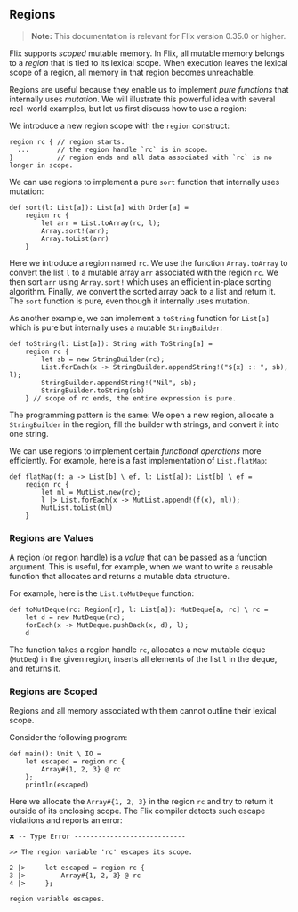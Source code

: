 ## Regions

> **Note:** This documentation is relevant for Flix version 0.35.0 or higher.

Flix supports _scoped_ mutable memory. In Flix, all mutable memory belongs to a
_region_ that is tied to its lexical scope. When execution leaves the lexical
scope of a region, all memory in that region becomes unreachable. 

Regions are useful because they enable us to implement _pure functions_ that
internally uses _mutation_. We will illustrate this powerful idea with several
real-world examples, but let us first discuss how to use a region:

We introduce a new region scope with the `region` construct:

```flix
region rc { // region starts.
  ...       // the region handle `rc` is in scope.
}           // region ends and all data associated with `rc` is no longer in scope.
```

We can use regions to implement a pure `sort` function that internally uses mutation:

```flix
def sort(l: List[a]): List[a] with Order[a] =
    region rc {
        let arr = List.toArray(rc, l);
        Array.sort!(arr);
        Array.toList(arr)
    }
```

Here we introduce a region named `rc`. We use the function `Array.toArray` to
convert the list `l` to a mutable array `arr` associated with the region `rc`.
We then sort `arr` using `Array.sort!` which uses an efficient in-place sorting
algorithm. Finally, we convert the sorted array back to a list and return it.
The `sort` function is pure, even though it internally uses mutation.

As another example, we can implement a `toString` function for `List[a]` which
is pure but internally uses a mutable `StringBuilder`:

```flix
def toString(l: List[a]): String with ToString[a] =
    region rc {
        let sb = new StringBuilder(rc);
        List.forEach(x -> StringBuilder.appendString!("${x} :: ", sb), l);
        StringBuilder.appendString!("Nil", sb);
        StringBuilder.toString(sb)
    } // scope of rc ends, the entire expression is pure.
```

The programming pattern is the same: We open a new region, allocate a
`StringBuilder` in the region, fill the builder with strings, and convert it
into one string.

We can use regions to implement certain _functional operations_ more
efficiently. For example, here is a fast implementation of `List.flatMap`:

```flix
def flatMap(f: a -> List[b] \ ef, l: List[a]): List[b] \ ef =
    region rc {
        let ml = MutList.new(rc);
        l |> List.forEach(x -> MutList.append!(f(x), ml));
        MutList.toList(ml)
    }
```

### Regions are Values

A region (or region handle) is a _value_ that can be passed as a function
argument. This is useful, for example, when we want to write a reusable function
that allocates and returns a mutable data structure.

For example, here is the `List.toMutDeque` function:

```flix
def toMutDeque(rc: Region[r], l: List[a]): MutDeque[a, rc] \ rc =
    let d = new MutDeque(rc);
    forEach(x -> MutDeque.pushBack(x, d), l);
    d
```

The function takes a region handle `rc`, allocates a new mutable deque
(`MutDeq`) in the given region, inserts all elements of the list `l` in the
deque, and returns it. 

### Regions are Scoped

Regions and all memory associated with them cannot outline their lexical scope. 

Consider the following program:

```flix
def main(): Unit \ IO = 
    let escaped = region rc {
        Array#{1, 2, 3} @ rc
    };
    println(escaped)
```

Here we allocate the `Array#{1, 2, 3}` in the region `rc` and try to return it
outside of its enclosing scope. The Flix compiler detects such escape violations
and reports an error:

```
❌ -- Type Error ----------------------------

>> The region variable 'rc' escapes its scope.

2 |>     let escaped = region rc {
3 |>         Array#{1, 2, 3} @ rc
4 |>     };

region variable escapes.
```
